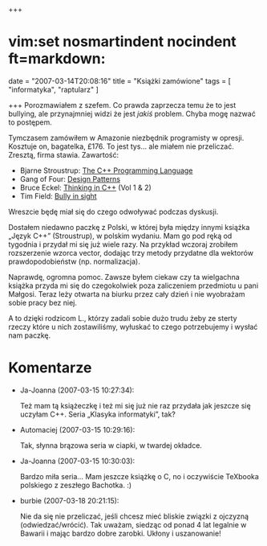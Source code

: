 +++
# vim:set nosmartindent nocindent ft=markdown:
date = "2007-03-14T20:08:16"
title = "Książki zamówione"
tags = [ "informatyka", "raptularz" ]

+++
Porozmawiałem z szefem. Co prawda zaprzecza temu że to jest bullying, ale
przynajmniej widzi że jest _jakiś_ problem. Chyba mogę nazwać to postępem.

<!--more-->

Tymczasem zamówiłem w Amazonie niezbędnik programisty w opresji. Kosztuje on,
bagatelka, £176. To jest tys... ale miałem nie przeliczać. Zresztą, firma
stawia. Zawartość:

  * Bjarne Stroustrup: [The C++ Programming Language](http://en.wikipedia.org/wiki/The_C%2B%2B_Programming_Language)
  * Gang of Four: [Design Patterns](http://en.wikipedia.org/wiki/Design_Patterns)
  * Bruce Eckel: [Thinking in C++](http://www.mindview.net/Books/TICPP/ThinkingInCPP2e.html) (Vol 1 &amp; 2)
  * Tim Field: [Bully in sight](http://www.successunlimited.co.uk/books/bismain.htm)

Wreszcie będę miał się do czego odwoływać podczas dyskusji.

Dostałem niedawno paczkę z Polski, w której była między innymi książka „Język
C++” (Stroustrup), w polskim wydaniu. Mam go pod ręką od tygodnia i przydał mi
się już wiele razy. Na przykład wczoraj zrobiłem rozszerzenie wzorca vector,
dodając trzy metody przydatne dla wektorów prawdopodobieństw (np.
normalizacja).

Naprawdę, ogromna pomoc. Zawsze byłem ciekaw czy ta wielgachna książka przyda
mi się do czegokolwiek poza zaliczeniem przedmiotu u pani Małgosi. Teraz leży
otwarta na biurku przez cały dzień i nie wyobrażam sobie pracy bez niej.

A to dzięki rodzicom L., którzy zadali sobie dużo trudu żeby ze sterty rzeczy
które u nich zostawiliśmy, wyłuskać to czego potrzebujemy i wysłać nam paczkę.

# Komentarze

* Ja-Joanna (2007-03-15 10:27:34): <p>Też mam tą książeczkę i też mi się już nie
  raz przydała jak jeszcze się uczyłam C++. Seria „Klasyka informatyki”,
  tak?</p>
* Automaciej (2007-03-15 10:29:16): <p>Tak, słynna brązowa seria w ciapki, w
  twardej okładce.</p>
* Ja-Joanna (2007-03-15 10:30:03): <p>Bardzo miła seria&#8230; Mam jeszcze
  książkę o C, no i oczywiście TeXbooka polskiego z zeszłego Bachotka. :)</p>
* burbie (2007-03-18 20:21:15): <p>Nie da się nie przeliczać, jeśli chcesz mieć
  bliskie związki z ojczyzną (odwiedzać/wrócić). Tak uważam, siedząc od ponad 4
  lat legalnie w Bawarii i mając bardzo dobre zarobki. Ukłony i uszanowanie!</p>
